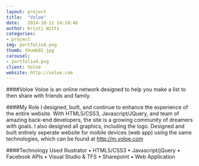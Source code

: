 ```yaml
---
layout: project
title:  "Voloe"
date:   2014-10-11 14:10:46
author: Kristi Witts
categories:
- project
img: portfolio4.png
thumb: thumb01.jpg
carousel:
- portfolio4.png
client: Voloe
website: http://voloe.com
---
```

####Voloe
Voloe is an online network designed to help you make a list to then share with friends and family.

####My Role
I designed, built, and continue to enhance the experience of the entire website. With HTML5/CSS3, Javascript/JQuery, and team of amazing back-end developers, the site is a growing community of dreamers with goals. I also designed all graphics, including the logo. Designed and built entirely seperate website for mobile devices (web app) using the same technologies, which can be found at <a href="http://m.voloe.com">http://m.voloe.com</a>

####Technology Used
Illustrator &bull; HTML5/CSS3 &bull; Javascript/jQuery &bull; Facebook APIs &bull; Visual Studio &amp; TFS &bull; Sharepoint &bull; Web Application
